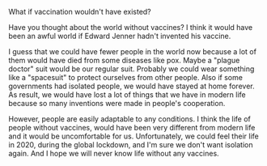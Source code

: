 What if vaccination wouldn't have existed?

Have you thought about the world without vaccines?  I think it would have been an awful world if Edward Jenner hadn't invented his vaccine.

I guess that we could have fewer people in the world now because a lot of them would have died from some diseases like pox. Maybe a "plague doctor" suit would be our regular suit. Probably we could wear something like a "spacesuit" to protect ourselves from other people. Also if some governments had isolated people, we would have stayed at home forever. As result, we would have lost a lot of things that we have in modern life because so many inventions were made in people's cooperation.

However, people are easily adaptable to any conditions. I think the life of people without vaccines, would have been very different from modern life and it would be uncomfortable for us. Unfortunately, we could feel their life in 2020, during the global lockdown, and I'm sure we don't want isolation again. And I hope we will never know life without any vaccines.